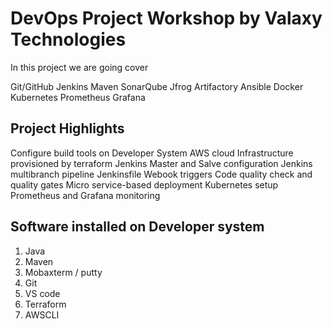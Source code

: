 # DevOps Project Workshop by Valaxy Technologies

In this project we are going cover

Git/GitHub
Jenkins
Maven
SonarQube
Jfrog Artifactory 
Ansible
Docker
Kubernetes
Prometheus 
Grafana 

## Project Highlights
Configure build tools on Developer System
AWS cloud
Infrastructure provisioned by terraform
Jenkins Master and Salve configuration
Jenkins multibranch pipeline 
Jenkinsfile
Webook triggers
Code quality check and quality gates
Micro service-based deployment
Kubernetes setup
Prometheus and Grafana monitoring 

## Software installed on Developer system 
1.	Java
2.	Maven
3.	Mobaxterm / putty
4.	Git
5.	VS code
6.	Terraform
7.	AWSCLI